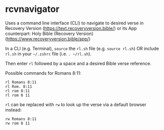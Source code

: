 # rcvnavigator
Uses a command line interface (CLI) to navigate to desired verse in Recovery Version (https://text.recoveryversion.bible/) or its App counterpart: Holy Bible (Recovery Version) (https://www.recoveryversion.bible/app/)

In a CLI (e.g. Terminal), ```source``` the ```rl.sh``` file (e.g. ```source rl.sh```) OR include ```rl.sh``` in your ```~/.zshrc``` file (i.e. ```. ~/rl.sh```).

Then enter ```rl``` followed by a space and a desired Bible verse reference.

Possible commands for Romans 8:11:
```
rl Romans 8:11
rl Rom. 8:11
rl rom 8:11
rl rom 8 11
```
```rl``` can be replaced with ```rw``` to look up the verse via a default browser instead:
```
rw Romans 8:11
rw rom 8 11
```

